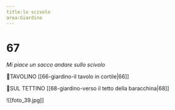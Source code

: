 ```yaml
---
title:lo scivolo
area:Giardino
---
```

# 67
_Mi piace un sacco andare sullo scivolo_

👀TAVOLINO [[66-giardino-il tavolo in cortile|66]]

👣SUL TETTINO [[68-giardino-verso il tetto della baracchina|68]]

![[foto_39.jpg]]